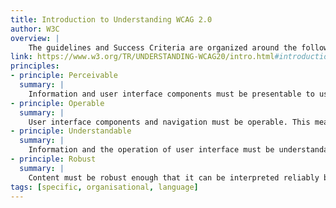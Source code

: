 ```yaml
---
title: Introduction to Understanding WCAG 2.0
author: W3C
overview: |
    The guidelines and Success Criteria are organized around the following four principles, which lay the foundation necessary for anyone to access and use Web content. Anyone who wants to use the Web must have content that is:
link: https://www.w3.org/TR/UNDERSTANDING-WCAG20/intro.html#introduction-fourprincs-head
principles:
- principle: Perceivable
  summary: |
    Information and user interface components must be presentable to users in ways they can perceive. This means that users must be able to perceive the information being presented (it can't be invisible to all of their senses)
- principle: Operable
  summary: |
    User interface components and navigation must be operable. This means that users must be able to operate the interface (the interface cannot require interaction that a user cannot perform)
- principle: Understandable
  summary: |
    Information and the operation of user interface must be understandable. This means that users must be able to understand the information as well as the operation of the user interface (the content or operation cannot be beyond their understanding)
- principle: Robust
  summary: |
    Content must be robust enough that it can be interpreted reliably by a wide variety of user agents, including assistive technologies. This means that users must be able to access the content as technologies advance (as technologies and user agents evolve, the content should remain accessible)
tags: [specific, organisational, language]
---
```

